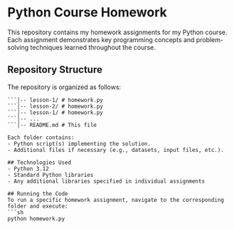 # Python Course Homework

This repository contains my homework assignments for my Python course. Each assignment demonstrates key programming concepts and problem-solving techniques learned throughout the course.

## Repository Structure
The repository is organized as follows:

```/python-homework 
```│-- lesson-1/ # homework.py 
```│-- lesson-2/ # homework.py  
```│-- lesson-1/ # homework.py
```│-- ... 
```│-- README.md # This file

Each folder contains:
- Python script(s) implementing the solution.
- Additional files if necessary (e.g., datasets, input files, etc.).

## Technologies Used
- Python 3.12
- Standard Python libraries
- Any additional libraries specified in individual assignments

## Running the Code
To run a specific homework assignment, navigate to the corresponding folder and execute:
```sh
python homework.py
